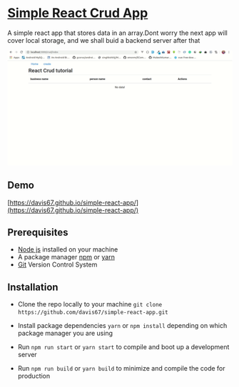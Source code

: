 # [Simple React Crud App](https://davis67.github.io/simple-react-app/)

A simple react app that stores data in an array.Dont worry the next app will cover local storage, and we shall buid a backend server after that

![Screen shot](screencast.gif)

## Demo

[https://davis67.github.io/simple-react-app/](https://davis67.github.io/simple-react-app/)

## Prerequisites

- [Node js](https://nodejs.org/en/) installed on your machine
- A package manager [npm](https://www.npmjs.com/) or [yarn](https://yarnpkg.com/lang/en/)
- [Git](https://git-scm.com/) Version Control System

## Installation

- Clone the repo locally to your machine `git clone https://github.com/davis67/simple-react-app.git`

- Install package dependencies `yarn` or `npm install` depending on which package manager you are using

- Run `npm run start` or `yarn start` to compile and boot up a development server

- Run `npm run build` or `yarn build` to minimize and compile the code for production
